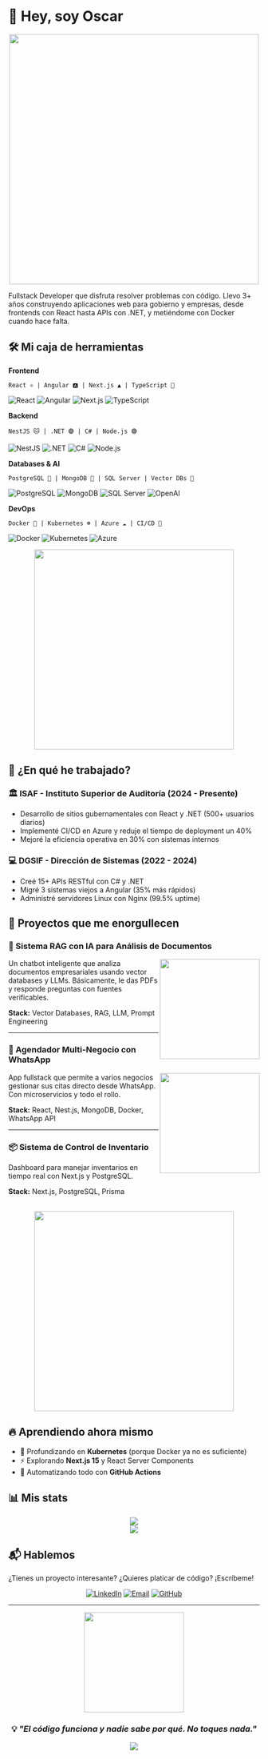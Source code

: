 # 👋 Hey, soy Oscar

<div align="center">
  <img src="https://media.giphy.com/media/qgQUggAC3Pfv687qPC/giphy.gif" width="500"/>
</div>

Fullstack Developer que disfruta resolver problemas con código. Llevo 3+ años construyendo aplicaciones web para gobierno y empresas, desde frontends con React hasta APIs con .NET, y metiéndome con Docker cuando hace falta.

## 🛠️ Mi caja de herramientas

**Frontend**
```
React ⚛️ | Angular 🅰️ | Next.js ▲ | TypeScript 💙
```
![React](https://img.shields.io/badge/-React-61DAFB?style=flat-square&logo=react&logoColor=black)
![Angular](https://img.shields.io/badge/-Angular-DD0031?style=flat-square&logo=angular&logoColor=white)
![Next.js](https://img.shields.io/badge/-Next.js-000000?style=flat-square&logo=next.js&logoColor=white)
![TypeScript](https://img.shields.io/badge/-TypeScript-3178C6?style=flat-square&logo=typescript&logoColor=white)

**Backend**
```
NestJS 🐱 | .NET 🟣 | C# | Node.js 🟢
```
![NestJS](https://img.shields.io/badge/-NestJS-E0234E?style=flat-square&logo=nestjs&logoColor=white)
![.NET](https://img.shields.io/badge/-.NET-512BD4?style=flat-square&logo=dotnet&logoColor=white)
![C#](https://img.shields.io/badge/-C%23-239120?style=flat-square&logo=c-sharp&logoColor=white)
![Node.js](https://img.shields.io/badge/-Node.js-339933?style=flat-square&logo=node.js&logoColor=white)

**Databases & AI**
```
PostgreSQL 🐘 | MongoDB 🍃 | SQL Server | Vector DBs 🤖
```
![PostgreSQL](https://img.shields.io/badge/-PostgreSQL-336791?style=flat-square&logo=postgresql&logoColor=white)
![MongoDB](https://img.shields.io/badge/-MongoDB-47A248?style=flat-square&logo=mongodb&logoColor=white)
![SQL Server](https://img.shields.io/badge/-SQL%20Server-CC2927?style=flat-square&logo=microsoft-sql-server&logoColor=white)
![OpenAI](https://img.shields.io/badge/-OpenAI-412991?style=flat-square&logo=openai&logoColor=white)

**DevOps**
```
Docker 🐋 | Kubernetes ☸️ | Azure ☁️ | CI/CD 🚀
```
![Docker](https://img.shields.io/badge/-Docker-2496ED?style=flat-square&logo=docker&logoColor=white)
![Kubernetes](https://img.shields.io/badge/-Kubernetes-326CE5?style=flat-square&logo=kubernetes&logoColor=white)
![Azure](https://img.shields.io/badge/-Azure-0089D6?style=flat-square&logo=microsoft-azure&logoColor=white)

<div align="center">
  <img src="https://media.giphy.com/media/L1R1tvI9svkIWwpVYr/giphy.gif" width="400"/>
</div>

## 💼 ¿En qué he trabajado?

### 🏛️ ISAF - Instituto Superior de Auditoría (2024 - Presente)
- Desarrollo de sitios gubernamentales con React y .NET (500+ usuarios diarios)
- Implementé CI/CD en Azure y reduje el tiempo de deployment un 40%
- Mejoré la eficiencia operativa en 30% con sistemas internos

### 💻 DGSIF - Dirección de Sistemas (2022 - 2024)
- Creé 15+ APIs RESTful con C# y .NET
- Migré 3 sistemas viejos a Angular (35% más rápidos)
- Administré servidores Linux con Nginx (99.5% uptime)

## 🚀 Proyectos que me enorgullecen

### 🤖 Sistema RAG con IA para Análisis de Documentos
<img align="right" src="https://media.giphy.com/media/v1.Y2lkPTc5MGI3NjExaHhyZWw3YnRqOWNvMTB5ZWF2OGNyZ2NkbWF3aWU5aGJ4MnIyYWd6dCZlcD12MV9naWZzX3NlYXJjaCZjdD1n/3oKIPnAiaMCws8nOsE/giphy.gif" width="200"/>

Un chatbot inteligente que analiza documentos empresariales usando vector databases y LLMs. Básicamente, le das PDFs y responde preguntas con fuentes verificables.

**Stack:** Vector Databases, RAG, LLM, Prompt Engineering

---

### 📅 Agendador Multi-Negocio con WhatsApp
<img align="right" src="https://media.giphy.com/media/du3J3cXyzhj75IOgvA/giphy.gif" width="200"/>

App fullstack que permite a varios negocios gestionar sus citas directo desde WhatsApp. Con microservicios y todo el rollo.

**Stack:** React, Nest.js, MongoDB, Docker, WhatsApp API

---

### 📦 Sistema de Control de Inventario
Dashboard para manejar inventarios en tiempo real con Next.js y PostgreSQL.

**Stack:** Next.js, PostgreSQL, Prisma

<br clear="right"/>

<div align="center">
  <img src="https://media.giphy.com/media/ZVik7pBtu9dNS/giphy.gif" width="400"/>
</div>

## 🔥 Aprendiendo ahora mismo

- 🎯 Profundizando en **Kubernetes** (porque Docker ya no es suficiente)
- ⚡ Explorando **Next.js 15** y React Server Components
- 🔧 Automatizando todo con **GitHub Actions**

## 📊 Mis stats

<div align="center">
  <img src="https://github-readme-stats.vercel.app/api?username=tuusername&show_icons=true&theme=tokyonight&hide_border=true&bg_color=0D1117" />
</div>

<div align="center">
  <img src="https://github-readme-streak-stats.herokuapp.com/?user=tuusername&theme=tokyonight&hide_border=true&background=0D1117" />
</div>

## 📬 Hablemos

¿Tienes un proyecto interesante? ¿Quieres platicar de código? ¡Escríbeme!

<div align="center">
  
[![LinkedIn](https://img.shields.io/badge/-LinkedIn-0A66C2?style=for-the-badge&logo=linkedin&logoColor=white)](https://linkedin.com/in/oscar-roberto-muller-ochoa-781b12269)
[![Email](https://img.shields.io/badge/-Email-EA4335?style=for-the-badge&logo=gmail&logoColor=white)](mailto:oscarmuller.om@gmail.com)
[![GitHub](https://img.shields.io/badge/-GitHub-181717?style=for-the-badge&logo=github&logoColor=white)](https://github.com/tuusername)

</div>

---

<div align="center">
  <img src="https://media.giphy.com/media/LmNwrBhejkK9EFP504/giphy.gif" width="200"/>
  
  ### 💡 *"El código funciona y nadie sabe por qué. No toques nada."*
</div>

<div align="center">
  <img src="https://komarev.com/ghpvc/?username=tuusername&color=blueviolet&style=flat-square&label=Visitas+al+perfil" />
</div>
